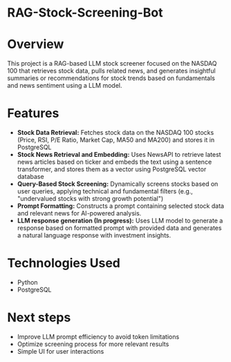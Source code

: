 # RAG-Stock-Screening-Bot

# Overview
This project is a RAG-based LLM stock screener focused on the NASDAQ 100 that retrieves stock data, pulls related news, and generates insightful summaries or recommendations for stock trends based on fundamentals and news sentiment using a LLM model.

# Features
- **Stock Data Retrieval:** Fetches stock data on the NASDAQ 100 stocks (Price, RSI, P/E Ratio, Market Cap, MA50 and MA200) and stores it in PostgreSQL
- **Stock News Retrieval and Embedding:** Uses NewsAPI to retrieve latest news articles based on ticker and embeds the text using a sentence transformer, and stores them as a vector using PostgreSQL vector database
- **Query-Based Stock Screening:** Dynamically screens stocks based on user queries, applying technical and fundamental filters (e.g., "undervalued stocks with strong growth potential")
- **Prompt Formatting:** Constructs a prompt containing selected stock data and relevant news for AI-powered analysis.
- **LLM response generation (In progress):** Uses LLM model to generate a response based on formatted prompt with provided data and generates a natural language response with investment insights.

# Technologies Used
- Python
- PostgreSQL
 
# Next steps
- Improve LLM prompt efficiency to avoid token limitations
- Optimize screening process for more relevant results
- Simple UI for user interactions
